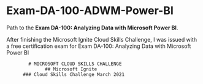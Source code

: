 # Exam-DA-100-ADWM-Power-BI
 Path to the **Exam DA-100: Analyzing Data with Microsoft Power BI**.

[Journey]: https://github.com/nmbazima/Exam-DA-100-ADWM-Power-BI/blob/main/assets/Microsoft-Data-Analyst-Associate.PNG

After finishing the Microsoft Ignite Cloud Skills Challenge, I was issued with a free certification exam for Exam DA-100: Analyzing Data with Microsoft Power BI

            # MICROSOFT CLOUD SKILLS CHALLENGE
                  ## Microsoft Ignite
          ### Cloud Skills Challenge March 2021

[March2021]: https://github.com/nmbazima/Exam-DA-100-ADWM-Power-BI/blob/main/assets/Microsoft%20Ignite%20Challenge.jpg


